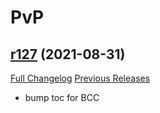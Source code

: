 # <DBM> PvP

## [r127](https://github.com/DeadlyBossMods/DBM-PvP/tree/r127) (2021-08-31)
[Full Changelog](https://github.com/DeadlyBossMods/DBM-PvP/compare/r126...r127) [Previous Releases](https://github.com/DeadlyBossMods/DBM-PvP/releases)

- bump toc for BCC  

